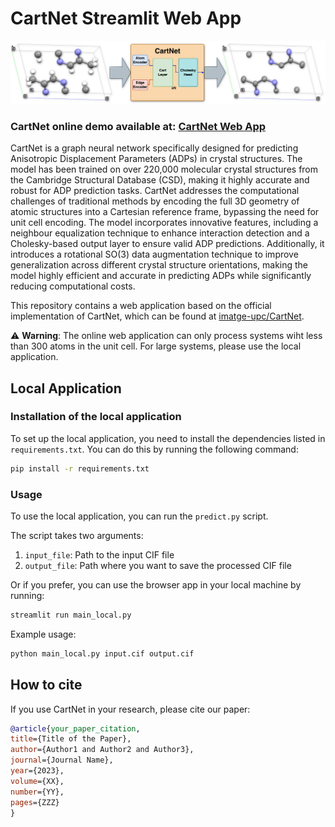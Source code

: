 # CartNet Streamlit Web App

![Pipeline](fig/pipeline.png)

### CartNet online demo available at: [CartNet Web App](https://cartnet-adp-estimation.streamlit.app)


CartNet is a graph neural network specifically designed for predicting Anisotropic Displacement Parameters (ADPs) in crystal structures. The model has been trained on over 220,000 molecular crystal structures from the Cambridge Structural Database (CSD), making it highly accurate and robust for ADP prediction tasks. CartNet addresses the computational challenges of traditional methods by encoding the full 3D geometry of atomic structures into a Cartesian reference frame, bypassing the need for unit cell encoding. The model incorporates innovative features, including a neighbour equalization technique to enhance interaction detection and a Cholesky-based output layer to ensure valid ADP predictions. Additionally, it introduces a rotational SO(3) data augmentation technique to improve generalization across different crystal structure orientations, making the model highly efficient and accurate in predicting ADPs while significantly reducing computational costs.

This repository contains a web application based on the official implementation of CartNet, which can be found at [imatge-upc/CartNet](https://github.com/imatge-upc/CartNet).

⚠️ **Warning**: The online web application can only process systems wiht less than 300 atoms in the unit cell. For large systems, please use the local application.

## Local Application
### Installation of the local application

To set up the local application, you need to install the dependencies listed in `requirements.txt`. You can do this by running the following command:

```bash
pip install -r requirements.txt
```

### Usage

To use the local application, you can run the `predict.py` script.

The script takes two arguments:
1. `input_file`: Path to the input CIF file
2. `output_file`: Path where you want to save the processed CIF file

Or if you prefer, you can use the browser app in your local machine by running:

```bash
streamlit run main_local.py
```

Example usage:

```bash
python main_local.py input.cif output.cif
```
## How to cite

If you use CartNet in your research, please cite our paper:

```bibtex
@article{your_paper_citation,
title={Title of the Paper},
author={Author1 and Author2 and Author3},
journal={Journal Name},
year={2023},
volume={XX},
number={YY},
pages={ZZZ}
}
```
